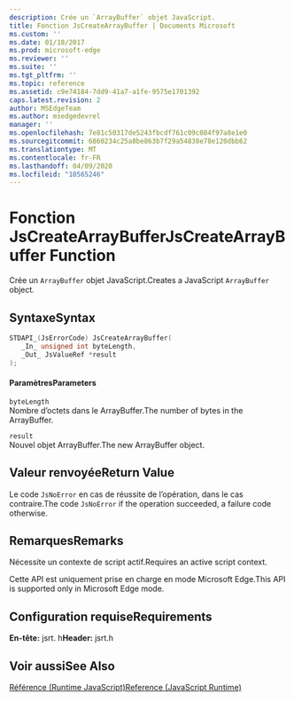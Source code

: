 ```yaml
---
description: Crée un `ArrayBuffer` objet JavaScript.
title: Fonction JsCreateArrayBuffer | Documents Microsoft
ms.custom: ''
ms.date: 01/18/2017
ms.prod: microsoft-edge
ms.reviewer: ''
ms.suite: ''
ms.tgt_pltfrm: ''
ms.topic: reference
ms.assetid: c9e74184-7dd9-41a7-a1fe-9575e1701392
caps.latest.revision: 2
author: MSEdgeTeam
ms.author: msedgedevrel
manager: ''
ms.openlocfilehash: 7e81c50317de5243fbcdf761c09c084f97a8e1e0
ms.sourcegitcommit: 6860234c25a8be863b7f29a54838e78e120dbb62
ms.translationtype: MT
ms.contentlocale: fr-FR
ms.lasthandoff: 04/09/2020
ms.locfileid: "10565246"
---
```

# <span data-ttu-id="c8421-103">Fonction JsCreateArrayBuffer</span><span class="sxs-lookup"><span data-stu-id="c8421-103">JsCreateArrayBuffer Function</span></span>
<span data-ttu-id="c8421-104">Crée un `ArrayBuffer` objet JavaScript.</span><span class="sxs-lookup"><span data-stu-id="c8421-104">Creates a JavaScript `ArrayBuffer` object.</span></span>  
  
## <span data-ttu-id="c8421-105">Syntaxe</span><span class="sxs-lookup"><span data-stu-id="c8421-105">Syntax</span></span>  
  
```cpp  
STDAPI_(JsErrorCode) JsCreateArrayBuffer(  
   _In_ unsigned int byteLength,  
   _Out_ JsValueRef *result  
);  
```  
  
#### <span data-ttu-id="c8421-106">Paramètres</span><span class="sxs-lookup"><span data-stu-id="c8421-106">Parameters</span></span>  
 `byteLength`  
 <span data-ttu-id="c8421-107">Nombre d’octets dans le ArrayBuffer.</span><span class="sxs-lookup"><span data-stu-id="c8421-107">The number of bytes in the ArrayBuffer.</span></span>  
  
 `result`  
 <span data-ttu-id="c8421-108">Nouvel objet ArrayBuffer.</span><span class="sxs-lookup"><span data-stu-id="c8421-108">The new ArrayBuffer object.</span></span>  
  
## <span data-ttu-id="c8421-109">Valeur renvoyée</span><span class="sxs-lookup"><span data-stu-id="c8421-109">Return Value</span></span>  
 <span data-ttu-id="c8421-110">Le code `JsNoError` en cas de réussite de l’opération, dans le cas contraire.</span><span class="sxs-lookup"><span data-stu-id="c8421-110">The code `JsNoError` if the operation succeeded, a failure code otherwise.</span></span>  
  
## <span data-ttu-id="c8421-111">Remarques</span><span class="sxs-lookup"><span data-stu-id="c8421-111">Remarks</span></span>  
 <span data-ttu-id="c8421-112">Nécessite un contexte de script actif.</span><span class="sxs-lookup"><span data-stu-id="c8421-112">Requires an active script context.</span></span>  
  
 <span data-ttu-id="c8421-113">Cette API est uniquement prise en charge en mode Microsoft Edge.</span><span class="sxs-lookup"><span data-stu-id="c8421-113">This API is supported only in Microsoft Edge mode.</span></span>  
  
## <span data-ttu-id="c8421-114">Configuration requise</span><span class="sxs-lookup"><span data-stu-id="c8421-114">Requirements</span></span>  
 <span data-ttu-id="c8421-115">**En-tête:** jsrt. h</span><span class="sxs-lookup"><span data-stu-id="c8421-115">**Header:** jsrt.h</span></span>  
  
## <span data-ttu-id="c8421-116">Voir aussi</span><span class="sxs-lookup"><span data-stu-id="c8421-116">See Also</span></span>  
 [<span data-ttu-id="c8421-117">Référence (Runtime JavaScript)</span><span class="sxs-lookup"><span data-stu-id="c8421-117">Reference (JavaScript Runtime)</span></span>](../chakra-hosting/reference-javascript-runtime.md)